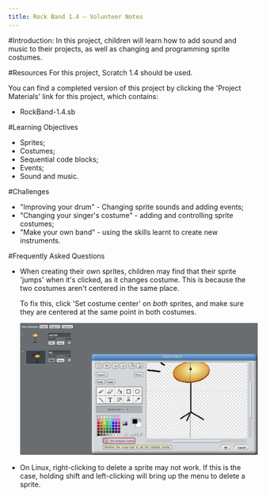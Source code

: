 ```yaml
---
title: Rock Band 1.4 — Volunteer Notes
---
```


#Introduction:
In this project, children will learn how to add sound and music to their projects, as well as changing and programming sprite costumes.

#Resources
For this project, Scratch 1.4 should be used.

You can find a completed version of this project by clicking the 'Project Materials' link for this project, which contains:

+ RockBand-1.4.sb

#Learning Objectives
+ Sprites;
+ Costumes;
+ Sequential code blocks;
+ Events;
+ Sound and music.

#Challenges
+ "Improving your drum" - Changing sprite sounds and adding events;
+ "Changing your singer's costume" - adding and controlling sprite costumes;
+ "Make your own band" - using the skills learnt to create new instruments.

#Frequently Asked Questions
+ When creating their own sprites, children may find that their sprite 'jumps' when it's clicked, as it changes costume. This is because the two costumes aren't centered in the same place.

	To fix this, click 'Set costume center' on _both_ sprites, and make sure they are centered at the same point in both costumes.

	![screenshot](images/band-center.png)

+ On Linux, right-clicking to delete a sprite may not work. If this is the case, holding shift and left-clicking will bring up the menu to delete a sprite.